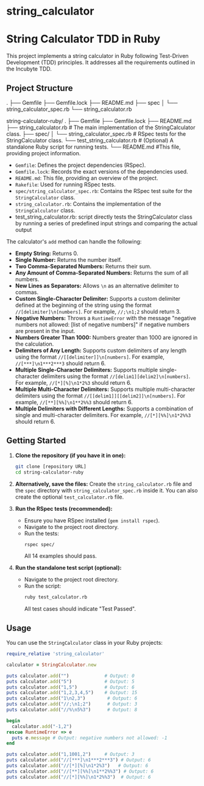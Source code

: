 # string_calculator

# String Calculator TDD  in Ruby

This project implements a string calculator in Ruby following Test-Driven Development (TDD) principles. It addresses all the requirements outlined in the Incubyte TDD.

## Project Structure

.
├── Gemfile
├── Gemfile.lock
├── README.md
├── spec
│   └── string_calculator_spec.rb
└── string_calculator.rb


string-calculator-ruby/
.
├── Gemfile
├── Gemfile.lock
├── README.md
├── string_calculator.rb              # The main implementation of the StringCalculator class.
├── spec/
│   └── string_calculator_spec.rb     # RSpec tests for the StringCalculator class.
└── test_string_calculator.rb        # (Optional) A standalone Ruby script for running tests.
└── README.md                         #This file, providing project information.

* `Gemfile`: Defines the project dependencies (RSpec).
* `Gemfile.lock`: Records the exact versions of the dependencies used.
* `README.md`: This file, providing an overview of the project.
* `Rakefile`: Used for running RSpec tests.
* `spec/string_calculator_spec.rb`: Contains the RSpec test suite for the `StringCalculator` class.
* `string_calculator.rb`: Contains the implementation of the `StringCalculator` class.
* test_string_calculator.rb: script directly tests the StringCalculator class by running a series of predefined input strings and comparing the actual output 

The calculator's `add` method can handle the following:

* **Empty String:** Returns 0.
* **Single Number:** Returns the number itself.
* **Two Comma-Separated Numbers:** Returns their sum.
* **Any Amount of Comma-Separated Numbers:** Returns the sum of all numbers.
* **New Lines as Separators:** Allows `\n` as an alternative delimiter to commas.
* **Custom Single-Character Delimiter:** Supports a custom delimiter defined at the beginning of the string using the format `//[delimiter]\n[numbers]`. For example, `//;\n1;2` should return 3.
* **Negative Numbers:** Throws a `RuntimeError` with the message "negative numbers not allowed: \[list of negative numbers]" if negative numbers are present in the input.
* **Numbers Greater Than 1000:** Numbers greater than 1000 are ignored in the calculation.
* **Delimiters of Any Length:** Supports custom delimiters of any length using the format `//[[delimiter]]\n[numbers]`. For example, `//[***]\n1***2***3` should return 6.
* **Multiple Single-Character Delimiters:** Supports multiple single-character delimiters using the format `//[delim1][delim2]\n[numbers]`. For example, `//[*][%]\n1*2%3` should return 6.
* **Multiple Multi-Character Delimiters:** Supports multiple multi-character delimiters using the format `//[[delim1]][[delim2]]\n[numbers]`. For example, `//[**][%%]\n1**2%%3` should return 6.
* **Multiple Delimiters with Different Lengths:** Supports a combination of single and multi-character delimiters. For example, `//[*][%%]\n1*2%%3` should return 6.

## Getting Started

1.  **Clone the repository (if you have it in one):**
    ```bash
    git clone [repository URL]
    cd string-calculator-ruby
    ```

2.  **Alternatively, save the files:**
    Create the `string_calculator.rb` file and the `spec` directory with `string_calculator_spec.rb` inside it. You can also create the optional `test_calculator.rb` file.

3.  **Run the RSpec tests (recommended):**
    * Ensure you have RSpec installed (`gem install rspec`).
    * Navigate to the project root directory.
    * Run the tests:
        ```bash
        rspec spec/
        ```
        All 14 examples should pass.

4.  **Run the standalone test script (optional):**
    * Navigate to the project root directory.
    * Run the script:
        ```bash
        ruby test_calculator.rb
        ```
        All test cases should indicate "Test Passed".

## Usage

You can use the `StringCalculator` class in your Ruby projects:

```ruby
require_relative 'string_calculator'

calculator = StringCalculator.new

puts calculator.add("")             # Output: 0
puts calculator.add("5")            # Output: 5
puts calculator.add("1,5")          # Output: 6
puts calculator.add("1,2,3,4,5")    # Output: 15
puts calculator.add("1\n2,3")        # Output: 6
puts calculator.add("//;\n1;2")      # Output: 3
puts calculator.add("//%\n5%3")      # Output: 8

begin
  calculator.add("-1,2")
rescue RuntimeError => e
  puts e.message # Output: negative numbers not allowed: -1
end

puts calculator.add("1,1001,2")     # Output: 3
puts calculator.add("//[***]\n1***2***3") # Output: 6
puts calculator.add("//[*][%]\n1*2%3")   # Output: 6
puts calculator.add("//[**][%%]\n1**2%%3") # Output: 6
puts calculator.add("//[*][%%]\n1*2%%3")  # Output: 6